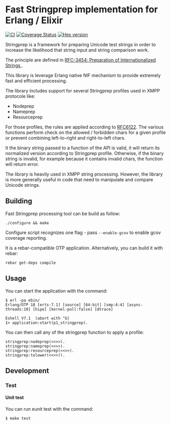 # Fast Stringprep implementation for Erlang / Elixir

[![CI](https://github.com/processone/stringprep/actions/workflows/ci.yml/badge.svg?branch=master)](https://github.com/processone/stringprep/actions/workflows/ci.yml)
[![Coverage Status](https://coveralls.io/repos/processone/stringprep/badge.svg?branch=master&service=github)](https://coveralls.io/github/processone/stringprep?branch=master)
[![Hex version](https://img.shields.io/hexpm/v/stringprep.svg "Hex version")](https://hex.pm/packages/stringprep)

Stringprep is a framework for preparing Unicode test strings in order
to increase the likelihood that string input and string comparison
work.

The principle are defined in [RFC-3454: Preparation of
Internationalized Strings ](http://tools.ietf.org/html/rfc3454).

This library is leverage Erlang native NIF mechanism to provide
extremely fast and efficient processing.

The library includes support for several Stringprep profiles used in
XMPP protocole like:

* Nodeprep
* Nameprep
* Resourceprep

For those profiles, the rules are applied according to
[RFC6122](http://xmpp.org/rfcs/rfc6122.html#security-stringprep). The
various functions perform check on the allowed / forbidden chars for a
given profile or prevent combining left-to-right and right-to-left
chars.

It the binary string passed to a function of the API is valid, it will
return its normalized version according to Stringprep
profile. Otherwise, if the binary string is invalid, for example
because it contains invalid chars, the function will return error.

The library is heavily used in XMPP string processing. However, the
library is more generally useful in code that need to manipulate and
compare Unicode strings.

## Building

Fast Stringprep processing tool can be build as follow:

    ./configure && make

Configure script recognizes one flag - pass `--enable-gcov` to enable gcov
coverage reporting.

It is a rebar-compatible OTP application. Alternatively, you can build
it with rebar:

    rebar get-deps compile

## Usage

You can start the application with the command:

```
$ erl -pa ebin/
Erlang/OTP 18 [erts-7.1] [source] [64-bit] [smp:4:4] [async-threads:10] [hipe] [kernel-poll:false] [dtrace]

Eshell V7.1  (abort with ^G)
1> application:start(p1_stringprep).
```

You can then call any of the stringprep function to apply a profile:

```
stringprep:nodeprep(<<>>).
stringprep:nameprep(<<>>).
stringprep:resourceprep(<<>>).
stringprep:tolower(<<>>)).
```

## Development

### Test

#### Unit test

You can run eunit test with the command:

    $ make test
